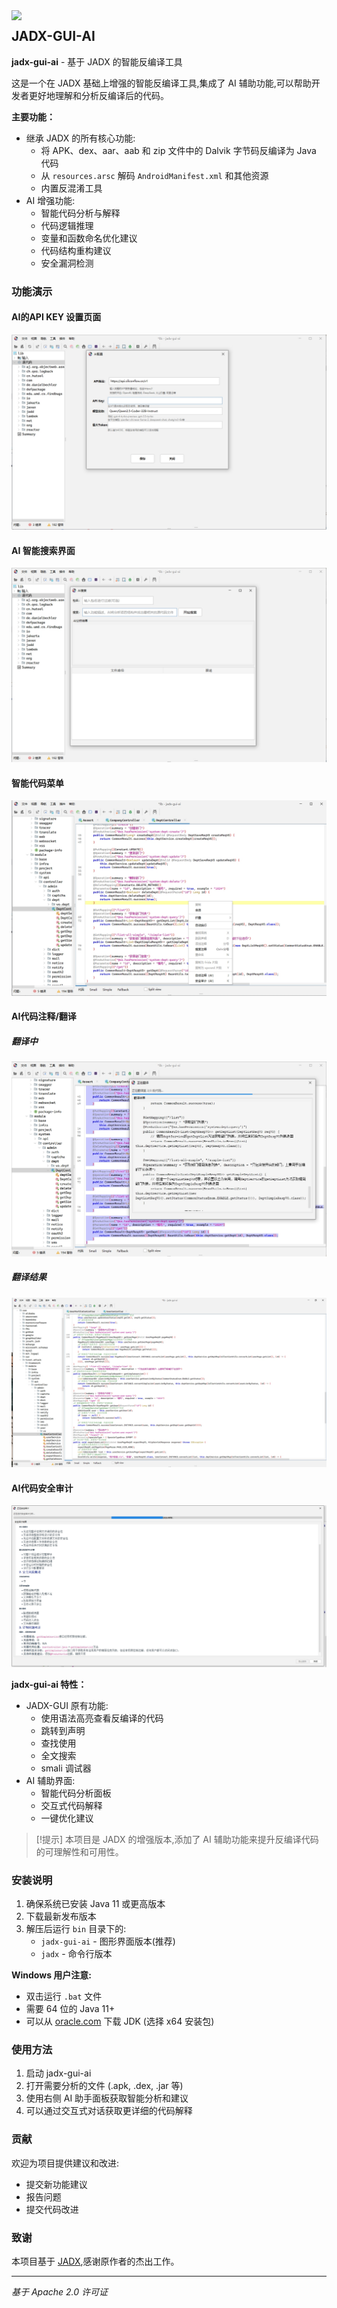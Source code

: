 <img src="https://raw.githubusercontent.com/skylot/jadx/master/jadx-gui/src/main/resources/logos/jadx-logo.png" width="64" align="left" />

## JADX-GUI-AI
**jadx-gui-ai** - 基于 JADX 的智能反编译工具

这是一个在 JADX 基础上增强的智能反编译工具,集成了 AI 辅助功能,可以帮助开发者更好地理解和分析反编译后的代码。

**主要功能：**
- 继承 JADX 的所有核心功能:
  - 将 APK、dex、aar、aab 和 zip 文件中的 Dalvik 字节码反编译为 Java 代码
  - 从 `resources.arsc` 解码 `AndroidManifest.xml` 和其他资源
  - 内置反混淆工具
- AI 增强功能:
  - 智能代码分析与解释
  - 代码逻辑推理
  - 变量和函数命名优化建议
  - 代码结构重构建议
  - 安全漏洞检测

### 功能演示


#### AI的API KEY 设置页面
![智能代码分析](docs/images/setting.png)


#### AI 智能搜索界面
![AI 辅助界面](docs/images/aisearch.png)


#### 智能代码菜单
![智能代码分析](docs/images/contextmenu.png)


#### AI代码注释/翻译
##### 翻译中
![智能代码分析](docs/images/tring.png)

##### 翻译结果
![智能代码分析](docs/images/trresult.png)

#### AI代码安全审计
![智能代码分析](docs/images/sec.png)


**jadx-gui-ai 特性：**
- JADX-GUI 原有功能:
  - 使用语法高亮查看反编译的代码
  - 跳转到声明
  - 查找使用
  - 全文搜索
  - smali 调试器
- AI 辅助界面:
  - 智能代码分析面板
  - 交互式代码解释
  - 一键优化建议

> [!提示]
> 本项目是 JADX 的增强版本,添加了 AI 辅助功能来提升反编译代码的可理解性和可用性。

### 安装说明

1. 确保系统已安装 Java 11 或更高版本
2. 下载最新发布版本
3. 解压后运行 `bin` 目录下的:
   - `jadx-gui-ai` - 图形界面版本(推荐)
   - `jadx` - 命令行版本

**Windows 用户注意:**
- 双击运行 `.bat` 文件
- 需要 64 位的 Java 11+
- 可以从 [oracle.com](https://www.oracle.com/java/technologies/downloads/#jdk17-windows) 下载 JDK (选择 x64 安装包)

### 使用方法

1. 启动 jadx-gui-ai
2. 打开需要分析的文件 (.apk, .dex, .jar 等)
3. 使用右侧 AI 助手面板获取智能分析和建议
4. 可以通过交互式对话获取更详细的代码解释

### 贡献

欢迎为项目提供建议和改进:
- 提交新功能建议
- 报告问题
- 提交代码改进

### 致谢

本项目基于 [JADX](https://github.com/skylot/jadx),感谢原作者的杰出工作。

---------------------------------------
*基于 Apache 2.0 许可证*
